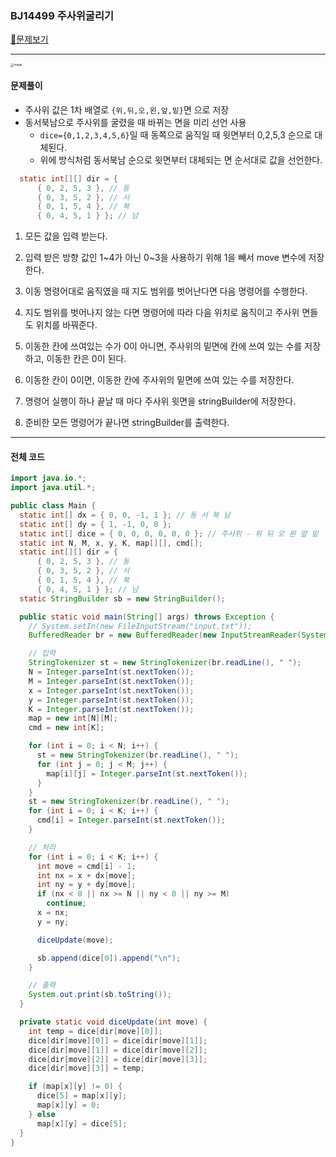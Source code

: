 ### BJ14499 주사위굴리기

[📁문제보기](https://www.acmicpc.net/problem/14499)

---

<img src="https://user-images.githubusercontent.com/83412032/229324011-8f8af01b-c2da-43a0-8a01-eaaf6d6e80aa.png" alt="image" style="zoom:33%;" />

#### 문제풀이

- 주사위 값은 1차 배열로 `{위,뒤,오,왼,앞,밑}`면 으로 저장
- 동서북남으로 주사위를 굴렸을 때 바뀌는 면을 미리 선언 사용
  - `dice={0,1,2,3,4,5,6}`일 때 동쪽으로 움직일 때 윗면부터 0,2,5,3 순으로 대체된다.
  - 위에 방식처럼 동서북남 순으로 윗면부터 대체되는 면 순서대로 값을 선언한다.

```java
  static int[][] dir = {
      { 0, 2, 5, 3 }, // 동
      { 0, 3, 5, 2 }, // 서
      { 0, 1, 5, 4 }, // 북
      { 0, 4, 5, 1 } }; // 남
```

1. 모든 값을 입력 받는다.
2. 입력 받은 방향 값인 1~4가 아닌 0~3을 사용하기 위해 1을 빼서 move 변수에 저장한다.
3. 이동 명령어대로 움직였을 때 지도 범위를 벗어난다면 다음 명령어를 수행한다.
4. 지도 범위를 벗어나지 않는 다면  명령어에 따라 다음 위치로 움직이고 주사위 면들도 위치를 바꿔준다.
5. 이동한 칸에 쓰여있는 수가 0이 아니면, 주사위의 밑면에 칸에 쓰여 있는 수를 저장하고, 이동한 칸은 0이 된다.
6. 이동한 칸이 0이면, 이동한 칸에 주사위의 밑면에 쓰여 있는 수를 저장한다.
7.  명령어 실행이 하나 끝날 때 마다 주사위 윗면을 stringBuilder에 저장한다.

8. 준비한 모든 명령어가 끝나면 stringBuilder를 출력한다.

---

#### 전체 코드

```java
import java.io.*;
import java.util.*;

public class Main {
  static int[] dx = { 0, 0, -1, 1 }; // 동 서 북 남
  static int[] dy = { 1, -1, 0, 0 };
  static int[] dice = { 0, 0, 0, 0, 0, 0 }; // 주사위 - 위 뒤 오 왼 앞 밑
  static int N, M, x, y, K, map[][], cmd[];
  static int[][] dir = {
      { 0, 2, 5, 3 }, // 동
      { 0, 3, 5, 2 }, // 서
      { 0, 1, 5, 4 }, // 북
      { 0, 4, 5, 1 } }; // 남
  static StringBuilder sb = new StringBuilder();

  public static void main(String[] args) throws Exception {
    // System.setIn(new FileInputStream("input.txt"));
    BufferedReader br = new BufferedReader(new InputStreamReader(System.in));

    // 입력
    StringTokenizer st = new StringTokenizer(br.readLine(), " ");
    N = Integer.parseInt(st.nextToken());
    M = Integer.parseInt(st.nextToken());
    x = Integer.parseInt(st.nextToken());
    y = Integer.parseInt(st.nextToken());
    K = Integer.parseInt(st.nextToken());
    map = new int[N][M];
    cmd = new int[K];

    for (int i = 0; i < N; i++) {
      st = new StringTokenizer(br.readLine(), " ");
      for (int j = 0; j < M; j++) {
        map[i][j] = Integer.parseInt(st.nextToken());
      }
    }
    st = new StringTokenizer(br.readLine(), " ");
    for (int i = 0; i < K; i++) {
      cmd[i] = Integer.parseInt(st.nextToken());
    }

    // 처리
    for (int i = 0; i < K; i++) {
      int move = cmd[i] - 1;
      int nx = x + dx[move];
      int ny = y + dy[move];
      if (nx < 0 || nx >= N || ny < 0 || ny >= M)
        continue;
      x = nx;
      y = ny;

      diceUpdate(move);

      sb.append(dice[0]).append("\n");
    }

    // 출력
    System.out.print(sb.toString());
  }

  private static void diceUpdate(int move) {
    int temp = dice[dir[move][0]];
    dice[dir[move][0]] = dice[dir[move][1]];
    dice[dir[move][1]] = dice[dir[move][2]];
    dice[dir[move][2]] = dice[dir[move][3]];
    dice[dir[move][3]] = temp;

    if (map[x][y] != 0) {
      dice[5] = map[x][y];
      map[x][y] = 0;
    } else
      map[x][y] = dice[5];
  }
}

```

